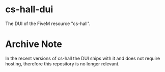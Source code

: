# cs-hall-dui
The DUI of the FiveM resource "cs-hall".

# Archive Note
In the recent versions of cs-hall the DUI ships with it and does not require hosting, therefore this repository is no longer relevant.
